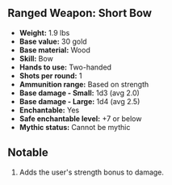 ## Ranged Weapon: Short Bow

- **Weight:** 1.9 lbs
- **Base value:** 30 gold
- **Base material:** Wood
- **Skill:** Bow
- **Hands to use:** Two-handed
- **Shots per round:** 1
- **Ammunition range:** Based on strength
- **Base damage - Small:** 1d3 (avg 2.0)
- **Base damage - Large:** 1d4 (avg 2.5)
- **Enchantable:** Yes
- **Safe enchantable level:** +7 or below
- **Mythic status:** Cannot be mythic

## Notable

1. Adds the user's strength bonus to damage.
